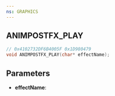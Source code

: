 ```yaml
---
ns: GRAPHICS
---
```

## ANIMPOSTFX_PLAY

```c
// 0x4102732DF6B4005F 0x1D980479
void ANIMPOSTFX_PLAY(char* effectName);
```

## Parameters
* **effectName**:
